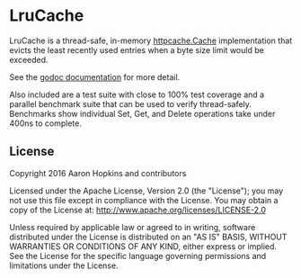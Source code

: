 LruCache
========

LruCache is a thread-safe, in-memory
[httpcache.Cache](https://github.com/gregjones/httpcache) implementation that evicts the least recently used entries when a byte size limit would be exceeded.

See the [godoc documentation](https://godoc.org/github.com/die-net/lrucache) for more detail.

Also included are a test suite with close to 100% test coverage and a parallel benchmark suite that can be used to verify thread-safely. Benchmarks show individual Set, Get, and Delete operations take under 400ns to complete.

License
-------

Copyright 2016 Aaron Hopkins and contributors

Licensed under the Apache License, Version 2.0 (the "License"); you may not use this file except in compliance with the License. You may obtain a copy of the License at: http://www.apache.org/licenses/LICENSE-2.0

Unless required by applicable law or agreed to in writing, software distributed under the License is distributed on an "AS IS" BASIS, WITHOUT WARRANTIES OR CONDITIONS OF ANY KIND, either express or implied. See the License for the specific language governing permissions and limitations under the License.
